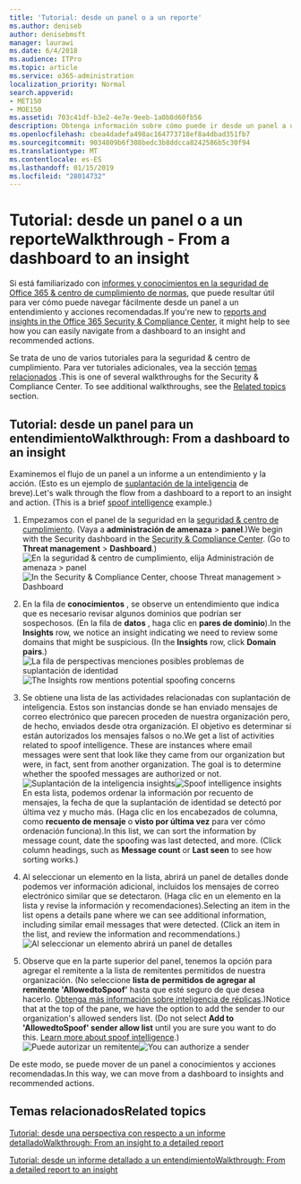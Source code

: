 ```yaml
---
title: 'Tutorial: desde un panel o a un reporte'
ms.author: deniseb
author: denisebmsft
manager: laurawi
ms.date: 6/4/2018
ms.audience: ITPro
ms.topic: article
ms.service: o365-administration
localization_priority: Normal
search.appverid:
- MET150
- MOE150
ms.assetid: 703c41df-b3e2-4e7e-9eeb-1a0b8d60fb56
description: Obtenga información sobre cómo puede ir desde un panel a un entendimiento con acciones recomendadas en la seguridad &amp; centro de cumplimiento.
ms.openlocfilehash: cbea4dadefa498ac164773718ef8a4dbad351fb7
ms.sourcegitcommit: 9034809b6f308bedc3b8ddcca8242586b5c30f94
ms.translationtype: MT
ms.contentlocale: es-ES
ms.lasthandoff: 01/15/2019
ms.locfileid: "28014732"
---
```

# <a name="walkthrough---from-a-dashboard-to-an-insight"></a><span data-ttu-id="9df27-103">Tutorial: desde un panel o a un reporte</span><span class="sxs-lookup"><span data-stu-id="9df27-103">Walkthrough - From a dashboard to an insight</span></span>

<span data-ttu-id="9df27-104">Si está familiarizado con [informes y conocimientos en la seguridad de Office 365 &amp; centro de cumplimiento de normas](reports-and-insights-in-security-and-compliance.md), que puede resultar útil para ver cómo puede navegar fácilmente desde un panel a un entendimiento y acciones recomendadas.</span><span class="sxs-lookup"><span data-stu-id="9df27-104">If you're new to [reports and insights in the Office 365 Security &amp; Compliance Center](reports-and-insights-in-security-and-compliance.md), it might help to see how you can easily navigate from a dashboard to an insight and recommended actions.</span></span> 
  
<span data-ttu-id="9df27-p101">Se trata de uno de varios tutoriales para la seguridad &amp; centro de cumplimiento. Para ver tutoriales adicionales, vea la sección [temas relacionados](#related-topics) .</span><span class="sxs-lookup"><span data-stu-id="9df27-p101">This is one of several walkthroughs for the Security &amp; Compliance Center. To see additional walkthroughs, see the [Related topics](#related-topics) section.</span></span> 
  
## <a name="walkthrough-from-a-dashboard-to-an-insight"></a><span data-ttu-id="9df27-107">Tutorial: desde un panel para un entendimiento</span><span class="sxs-lookup"><span data-stu-id="9df27-107">Walkthrough: From a dashboard to an insight</span></span>

<span data-ttu-id="9df27-p102">Examinemos el flujo de un panel a un informe a un entendimiento y la acción. (Esto es un ejemplo de [suplantación de la inteligencia](learn-about-spoof-intelligence.md) de breve).</span><span class="sxs-lookup"><span data-stu-id="9df27-p102">Let's walk through the flow from a dashboard to a report to an insight and action. (This is a brief [spoof intelligence](learn-about-spoof-intelligence.md) example.)</span></span> 
  
1. <span data-ttu-id="9df27-p103">Empezamos con el panel de la seguridad en la [seguridad &amp; centro de cumplimiento](https://protection.office.com). (Vaya a **administración de amenaza** \> **panel**.)</span><span class="sxs-lookup"><span data-stu-id="9df27-p103">We begin with the Security dashboard in the [Security &amp; Compliance Center](https://protection.office.com). (Go to **Threat management** \> **Dashboard**.)</span></span><br><span data-ttu-id="9df27-112">![En la seguridad &amp; centro de cumplimiento, elija Administración de amenaza \> panel](media/05a38660-eb13-4960-a266-11809c453d95.png)</span><span class="sxs-lookup"><span data-stu-id="9df27-112">![In the Security &amp; Compliance Center, choose Threat management \> Dashboard](media/05a38660-eb13-4960-a266-11809c453d95.png)</span></span><br>
  
2. <span data-ttu-id="9df27-p104">En la fila de **conocimientos** , se observe un entendimiento que indica que es necesario revisar algunos dominios que podrían ser sospechosos. (En la fila de **datos** , haga clic en **pares de dominio**).</span><span class="sxs-lookup"><span data-stu-id="9df27-p104">In the **Insights** row, we notice an insight indicating we need to review some domains that might be suspicious. (In the **Insights** row, click **Domain pairs**.)</span></span><br><span data-ttu-id="9df27-115">![La fila de perspectivas menciones posibles problemas de suplantación de identidad](media/dd1d0cb3-3201-45d7-b41d-18a0944fe85d.png)</span><span class="sxs-lookup"><span data-stu-id="9df27-115">![The Insights row mentions potential spoofing concerns](media/dd1d0cb3-3201-45d7-b41d-18a0944fe85d.png)</span></span><br>
  
3. <span data-ttu-id="9df27-p105">Se obtiene una lista de las actividades relacionadas con suplantación de inteligencia. Estos son instancias donde se han enviado mensajes de correo electrónico que parecen proceden de nuestra organización pero, de hecho, enviados desde otra organización. El objetivo es determinar si están autorizados los mensajes falsos o no.</span><span class="sxs-lookup"><span data-stu-id="9df27-p105">We get a list of activities related to spoof intelligence. These are instances where email messages were sent that look like they came from our organization but were, in fact, sent from another organization. The goal is to determine whether the spoofed messages are authorized or not.</span></span><br><span data-ttu-id="9df27-119">![Suplantación de la inteligencia insights](media/a2e2b4fd-0c1e-499f-8401-cf3089da82fa.png)</span><span class="sxs-lookup"><span data-stu-id="9df27-119">![Spoof intelligence insights](media/a2e2b4fd-0c1e-499f-8401-cf3089da82fa.png)</span></span><br><span data-ttu-id="9df27-p106">En esta lista, podemos ordenar la información por recuento de mensajes, la fecha de que la suplantación de identidad se detectó por última vez y mucho más. (Haga clic en los encabezados de columna, como **recuento de mensaje** o **visto por última vez** para ver cómo ordenación funciona).</span><span class="sxs-lookup"><span data-stu-id="9df27-p106">In this list, we can sort the information by message count, date the spoofing was last detected, and more. (Click column headings, such as **Message count** or **Last seen** to see how sorting works.)</span></span> 
    
4. <span data-ttu-id="9df27-p107">Al seleccionar un elemento en la lista, abrirá un panel de detalles donde podemos ver información adicional, incluidos los mensajes de correo electrónico similar que se detectaron. (Haga clic en un elemento en la lista y revise la información y recomendaciones).</span><span class="sxs-lookup"><span data-stu-id="9df27-p107">Selecting an item in the list opens a details pane where we can see additional information, including similar email messages that were detected. (Click an item in the list, and review the information and recommendations.)</span></span><br>![Al seleccionar un elemento abrirá un panel de detalles](media/7ad1faa5-6ca2-474e-a609-eb275e0a8e59.png)<br>
  
5. <span data-ttu-id="9df27-p108">Observe que en la parte superior del panel, tenemos la opción para agregar el remitente a la lista de remitentes permitidos de nuestra organización. (No seleccione **lista de permitidos de agregar al remitente 'AllowedtoSpoof'** hasta que esté seguro de que desea hacerlo. [Obtenga más información sobre inteligencia de réplicas](learn-about-spoof-intelligence.md).)</span><span class="sxs-lookup"><span data-stu-id="9df27-p108">Notice that at the top of the pane, we have the option to add the sender to our organization's allowed senders list. (Do not select **Add to 'AllowedtoSpoof' sender allow list** until you are sure you want to do this. [Learn more about spoof intelligence](learn-about-spoof-intelligence.md).)</span></span><br><span data-ttu-id="9df27-128">![Puede autorizar un remitente](media/caf0c20a-6047-486d-8060-5a229a3de49f.png)</span><span class="sxs-lookup"><span data-stu-id="9df27-128">![You can authorize a sender](media/caf0c20a-6047-486d-8060-5a229a3de49f.png)</span></span>
  
<span data-ttu-id="9df27-129">De este modo, se puede mover de un panel a conocimientos y acciones recomendadas.</span><span class="sxs-lookup"><span data-stu-id="9df27-129">In this way, we can move from a dashboard to insights and recommended actions.</span></span>
  
## <a name="related-topics"></a><span data-ttu-id="9df27-130">Temas relacionados</span><span class="sxs-lookup"><span data-stu-id="9df27-130">Related topics</span></span>

[<span data-ttu-id="9df27-131">Tutorial: desde una perspectiva con respecto a un informe detallado</span><span class="sxs-lookup"><span data-stu-id="9df27-131">Walkthrough: From an insight to a detailed report</span></span>](from-an-insight-to-a-detailed-report.md)
  
[<span data-ttu-id="9df27-132">Tutorial: desde un informe detallado a un entendimiento</span><span class="sxs-lookup"><span data-stu-id="9df27-132">Walkthrough: From a detailed report to an insight</span></span>](from-a-detailed-report-to-an-insight.md)
  

